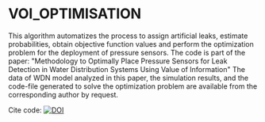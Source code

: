 # VOI_OPTIMISATION
This algorithm automatizes the process to assign artificial leaks, estimate probabilities, obtain objective function values and perform the optimization problem for the deployment of pressure sensors.
The code is part of the paper: "Methodology to Optimally Place Pressure Sensors for Leak Detection in Water Distribution Systems Using Value of Information"
The data of WDN model analyzed in this paper, the simulation results, and the code-file generated to solve the optimization problem are available from the corresponding author 
by request.

Cite code: [![DOI](https://zenodo.org/badge/387375414.svg)](https://zenodo.org/badge/latestdoi/387375414)

